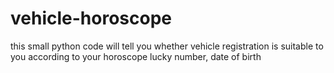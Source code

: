 # vehicle-horoscope
this small python code will tell you whether vehicle registration is suitable to you according to your horoscope lucky number, date of birth
